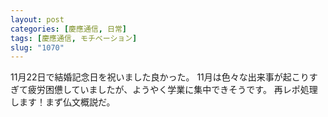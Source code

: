 ```yaml
---
layout: post
categories: [慶應通信, 日常]
tags: [慶應通信, モチベーション]
slug: "1070"
---
```

11月22日で結婚記念日を祝いました良かった。
11月は色々な出来事が起こりすぎて疲労困憊していましたが、ようやく学業に集中できそうです。
再レポ処理します！まず仏文概説だ。